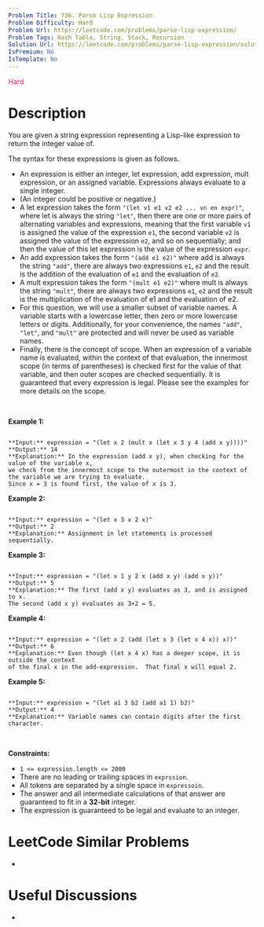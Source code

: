 ```yaml
---
Problem Title: 736. Parse Lisp Expression
Problem Difficulty: Hard
Problem Url: https://leetcode.com/problems/parse-lisp-expression/
Problem Tags: Hash Table, String, Stack, Recursion
Solution Url: https://leetcode.com/problems/parse-lisp-expression/solution/
IsPremium: No
IsTemplate: No
---
```


<span style="color: rgb(233, 30, 99);">Hard</span>

# Description

You are given a string expression representing a Lisp-like expression to return the integer value of.


The syntax for these expressions is given as follows.


* An expression is either an integer, let expression, add expression, mult expression, or an assigned variable. Expressions always evaluate to a single integer.
* (An integer could be positive or negative.)
* A let expression takes the form `"(let v1 e1 v2 e2 ... vn en expr)"`, where let is always the string `"let"`, then there are one or more pairs of alternating variables and expressions, meaning that the first variable `v1` is assigned the value of the expression `e1`, the second variable `v2` is assigned the value of the expression `e2`, and so on sequentially; and then the value of this let expression is the value of the expression `expr`.
* An add expression takes the form `"(add e1 e2)"` where add is always the string `"add"`, there are always two expressions `e1`, `e2` and the result is the addition of the evaluation of `e1` and the evaluation of `e2`.
* A mult expression takes the form `"(mult e1 e2)"` where mult is always the string `"mult"`, there are always two expressions `e1`, `e2` and the result is the multiplication of the evaluation of e1 and the evaluation of e2.
* For this question, we will use a smaller subset of variable names. A variable starts with a lowercase letter, then zero or more lowercase letters or digits. Additionally, for your convenience, the names `"add"`, `"let"`, and `"mult"` are protected and will never be used as variable names.
* Finally, there is the concept of scope. When an expression of a variable name is evaluated, within the context of that evaluation, the innermost scope (in terms of parentheses) is checked first for the value of that variable, and then outer scopes are checked sequentially. It is guaranteed that every expression is legal. Please see the examples for more details on the scope.


 


**Example 1:**



```

**Input:** expression = "(let x 2 (mult x (let x 3 y 4 (add x y))))"
**Output:** 14
**Explanation:** In the expression (add x y), when checking for the value of the variable x,
we check from the innermost scope to the outermost in the context of the variable we are trying to evaluate.
Since x = 3 is found first, the value of x is 3.

```

**Example 2:**



```

**Input:** expression = "(let x 3 x 2 x)"
**Output:** 2
**Explanation:** Assignment in let statements is processed sequentially.

```

**Example 3:**



```

**Input:** expression = "(let x 1 y 2 x (add x y) (add x y))"
**Output:** 5
**Explanation:** The first (add x y) evaluates as 3, and is assigned to x.
The second (add x y) evaluates as 3+2 = 5.

```

**Example 4:**



```

**Input:** expression = "(let x 2 (add (let x 3 (let x 4 x)) x))"
**Output:** 6
**Explanation:** Even though (let x 4 x) has a deeper scope, it is outside the context
of the final x in the add-expression.  That final x will equal 2.

```

**Example 5:**



```

**Input:** expression = "(let a1 3 b2 (add a1 1) b2)"
**Output:** 4
**Explanation:** Variable names can contain digits after the first character.

```

 


**Constraints:**


* `1 <= expression.length <= 2000`
* There are no leading or trailing spaces in `exprssion`.
* All tokens are separated by a single space in `expressoin`.
* The answer and all intermediate calculations of that answer are guaranteed to fit in a **32-bit** integer.
* The expression is guaranteed to be legal and evaluate to an integer.




# LeetCode Similar Problems

- []()

# Useful Discussions

- []()
